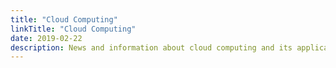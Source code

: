 ```yaml
---
title: "Cloud Computing"
linkTitle: "Cloud Computing"
date: 2019-02-22
description: News and information about cloud computing and its applications
---
```


